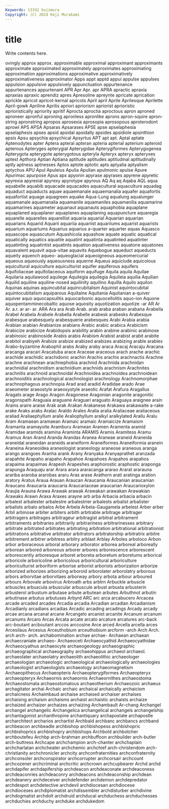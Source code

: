 ```yaml
---
Keywords: 13332 kojimura
Copyright: (C) 2024 Koji Murakami
---
```


# title

Write contents here.



ovingly
approx approx. approximable approximal approximant approximants approximate approximated approximately approximates
approximating approximation approximations approximative approximatively approximativeness approximator Apps appt apptd
appui appulse appulses appulsion appulsive appulsively appunctuation appurtenance appurtenances appurtenant
APR Apr Apr. apr APRA apractic apraxia apraxias apraxic aprendiz
apres Apresoline apreynte apricate aprication aprickle apricot apricot-kernal apricots April
april Aprile Aprilesque Aprilette April-gowk Apriline Aprilis apriori apriorism apriorist
aprioristic aprioristically apriority apritif Aprocta aproctia aproctous apron aproned aproneer
apronful aproning apronless apronlike aprons apron-squire apron-string apronstring apropos aprosexia
aprosopia aprosopous aproterodont aprowl APS APSA Apsaras Apsarases APSE apse
apselaphesia apselaphesis apses apsid apsidal apsidally apsides apsidiole apsinthion apsis
Apsu apsychia apsychical Apsyrtus APT apt apt. Aptal aptate Aptenodytes
apter Aptera apteral apteran apteria apterial apterium apteroid apterous Apteryges
apterygial Apterygidae Apterygiformes Apterygogenea Apterygota apterygote apterygotous apteryla Apteryx apteryx
apteryxes aptest Apthorp Aptian Aptiana aptitude aptitudes aptitudinal aptitudinally aptly
aptness aptnesses Aptos aptote aptotic apts aptyalia aptyalism aptychus APU
Apul Apuleius Apulia Apulian apulmonic apulse Apure Apurimac apurpose Apus
apx apyonin apyrase apyrases apyrene apyretic apyrexia apyrexial apyrexy apyrotype
apyrous AQ Aq aq Aqaba AQL aqua aquabelle aquabib aquacade
aquacades aquacultural aquaculture aquadag aquaduct aquaducts aquae aquaemanale aquaemanalia aquafer
aquafortis aquafortist aquage aquagreen aquake Aqua-Lung aqualung aqualunger aquamanale aquamanalia
aquamanile aquamaniles aquamanilia aquamarine aquamarines aquameter aquanaut aquanauts aquaphobia aquaplane
aquaplaned aquaplaner aquaplanes aquaplaning aquapuncture aquaregia aquarelle aquarelles aquarellist aquaria
aquarial Aquarian aquarian aquarians Aquarid Aquarii aquariia aquariist aquariiums aquarist
aquarists aquarium aquariums Aquarius aquarius a-quarter aquarter aquas Aquasco aquascope
aquascutum Aquashicola aquashow aquate aquatic aquatical aquatically aquatics aquatile aquatint
aquatinta aquatinted aquatinter aquatinting aquatintist aquatints aquation aquativeness aquatone aquatones
aquavalent aquavit aqua-vitae aquavits Aquebogue aqueduct aqueducts aqueity aquench aqueo-
aqueoglacial aqueoigneous aqueomercurial aqueous aqueously aqueousness aquerne Aqueus aquiclude aquicolous
aquicultural aquiculture aquiculturist aquifer aquiferous aquifers Aquifoliaceae aquifoliaceous aquiform aquifuge
Aquila aquila Aquilae Aquilaria aquilawood aquilege Aquilegia aquilegia Aquileia aquilia
Aquilian Aquilid aquiline aquiline-nosed aquilinity aquilino Aquilla Aquilo aquilon Aquinas
aquinas aquincubital aquincubitalism Aquinist aquintocubital aquintocubitalism aquiparous Aquitaine Aquitania Aquitanian
a-quiver aquiver aquo aquocapsulitis aquocarbonic aquocellolitis aquo-ion Aquone aquopentamminecobaltic aquose
aquosity aquotization aquotize -ar AR Ar Ar. a.r. ar ar-
ar. ARA Ara ara Arab Arab. arab araba araban arabana
Arabeila Arabel Arabela Arabele Arabella Arabelle arabesk arabesks Arabesque arabesque
arabesquely arabesquerie arabesques Arabi Arabia arabia Arabian arabian Arabianize arabians
Arabic arabic arabica Arabicism Arabicize arabicize Arabidopsis arability arabin arabine
arabinic arabinose arabinosic arabinoside Arabis arabis Arabism Arabist arabist arabit
arabite arabitol arabiyeh Arabize arabize arabized arabizes arabizing arable arables
Arabo-byzantine Arabophil arabs Araby araby araca Aracaj Aracaju Aracana aracanga
aracari Aracatuba arace Araceae araceous arach arache arachic arachide arachidic
arachidonic arachin Arachis arachis arachnactis Arachne arachne arachnean arachnephobia arachnid
Arachnida arachnidan arachnidial arachnidism arachnidium arachnids arachnism Arachnites arachnitis arachnoid
arachnoidal Arachnoidea arachnoidea arachnoidean arachnoiditis arachnological arachnologist arachnology Arachnomorphae arachnophagous
arachnopia Arad arad aradid Aradidae arado Arae araeometer araeostyle araeosystyle
araeotic Arafat Arafura Aragallus Aragats arage Arago Aragon Aragonese Aragonian
aragonite aragonitic aragonspath Araguaia araguane Araguari araguato Araguaya araignee arain
Arains araire araise Arak arak Arakan Arakanese Arakawa arakawaite a-rake
arake Araks araks Aralac Araldo Arales Aralia aralia Araliaceae araliaceous
araliad Araliaephyllum aralie Araliophyllum aralkyl aralkylated Arallu Aralu Aram Aramaean
aramaean Aramaic aramaic Aramaicize Aramaism Aramanta aramayoite Aramburu Aramean Aramen
Aramenta aramid Aramidae aramids aramina Araminta ARAMIS Aramis Aramitess Aramu
Aramus Aran Arand Aranda Arandas Aranea Araneae araneid Araneida araneidal
araneidan araneids araneiform Araneiformes Araneiformia aranein Araneina Araneoidea araneologist araneology
araneose araneous aranga arango arangoes Aranha arank Arany Aranyaka Aranyaprathet
aranzada arapahite Arapaho arapaho Arapahoe Arapahoes Arapahos arapahos arapaima arapaimas
Arapesh Arapeshes araphorostic araphostic araponga arapunga Araquaju arar Arara arara
araracanga ararao Ararat ararauna arariba araroba ararobas araru Aras arase
Arathorn arati aratinga aration aratory Aratus Araua Arauan Araucan Araucania
Araucanian araucanian Araucano Araucaria araucaria Araucariaceae araucarian Araucarioxylon Araujia Arauna
Arawa Arawak arawak Arawakan arawakan Arawakian Arawaks Arawn Araxa Araxes
arayne arb arba Arbacia arbacia arbacin arbalest arbalester arbalestre arbalestrier
arbalests arbalist arbalister arbalists arbalo arbalos Arbe Arbela Arbela-Gaugamela arbelest
Arber arber Arbil arbinose arbiter arbiters arbith arbitrable arbitrage arbitrager
arbitragers arbitrages arbitrageur arbitragist arbitral arbitrament arbitraments arbitraries arbitrarily arbitrariness
arbitrarinesses arbitrary arbitrate arbitrated arbitrates arbitrating arbitration arbitrational arbitrationist arbitrations
arbitrative arbitrator arbitrators arbitratorship arbitratrix arbitre arbitrement arbitrer arbitress arbitry
arblast Arblay Arboles arboloco Arbon arbor arboraceous arboral arborary arborator
arborea arboreal arboreally arborean arbored arboreous arborer arbores arborescence arborescent
arborescently arboresque arboret arboreta arboretum arboretums arborical arboricole arboricoline arboricolous
arboricultural arboriculture arboriculturist arboriform arborise arborist arborists arborization arborize arborized
arborizes arborizing arboroid arborolater arborolatry arborous arbors arborvitae arborvitaes arborway
arbory arbota arbour arboured arbours Arbovale arbovirus Arbroath arbs arbtrn
Arbuckle arbuscle arbuscles arbuscula arbuscular arbuscule arbust arbusta arbusterin arbusterol
arbustum arbutase arbute arbutean arbutes Arbuthnot arbutin arbutinase arbutus arbutuses
Arbyrd ARC arc arca arcabucero Arcacea arcade arcaded arcades Arcadia
arcadia Arcadian arcadian Arcadianism Arcadianly arcadians arcadias Arcadic arcading arcadings
Arcady arcady arcae arcana arcanal arcane Arcangelo arcanist arcanite Arcanum
arcanum arcanums Arcaro Arcas Arcata arcate arcato arcature arcatures arc-back
arc-boutant arcboutant arccos arccosine Arce arced Arcella arcella arces Arcesilaus
Arcesius Arceuthobium arceuthobium arcform -arch Arch Arch. arch arch- arch.
archabomination archae archae- Archaean archaean archaecraniate archaeo- Archaeoceti Archaeocyathid Archaeocyathidae
Archaeocyathus archaeocyte archaeogeology archaeographic archaeographical archaeography archaeohippus archaeol archaeol. archaeolater
archaeolatry archaeolith archaeolithic archaeologer archaeologian archaeologic archaeological archaeologically archaeologies archaeologist
archaeologists archaeology archaeomagnetism Archaeopithecus Archaeopteris Archaeopterygiformes Archaeopteryx archaeopteryx Archaeornis archaeornis
Archaeornithes archaeostoma Archaeostomata archaeostomatous archaeotherium Archaeozoic archaeus archagitator archai Archaic
archaic archaical archaically archaicism archaicness Archaimbaud archaise archaised archaiser archaises
archaising archaism archaisms archaist archaistic archaists archaize archaized archaizer archaizes
archaizing Archambault Ar-chang Archangel archangel archangelic Archangelica archangelical archangels archangelship
archantagonist archanthropine archantiquary archapostate archapostle archarchitect archarios archartist Archbald archbanc
archbancs archband archbeacon archbeadle archbishop archbishopess archbishopric archbishoprics archbishopry archbishops
Archbold archbotcher archboutefeu Archbp arch-brahman archbuffoon archbuilder arch-butler arch-buttress Archcape
archchampion arch-chanter archchaplain archcharlatan archcheater archchemic archchief arch-christendom arch-christianity archchronicler
archcity archconfraternities archconfraternity archconsoler archconspirator archcorrupter archcorsair archcount archcozener archcriminal
archcritic archcrown archcupbearer Archd archd archdapifer archdapifership archdeacon archdeaconate archdeaconess
archdeaconries archdeaconry archdeacons archdeaconship archdean archdeanery archdeceiver archdefender archdemon archdepredator
archdespot archdetective archdevil archdiocesan archdiocese archdioceses archdiplomatist archdissembler archdisturber archdivine
archdogmatist archdolt archdruid archducal archduchess archduchesses archduchies archduchy archduke archdukedom
